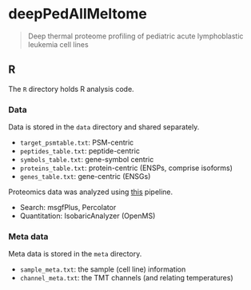 # deepPedAllMeltome
> Deep thermal proteome profiling of pediatric acute lymphoblastic leukemia cell lines

## R
The `R` directory holds R analysis code.

### Data
Data is stored in the `data` directory and shared separately.

- `target_psmtable.txt`: PSM-centric
- `peptides_table.txt`: peptide-centric
- `symbols_table.txt`: gene-symbol centric
- `proteins_table.txt`: protein-centric (ENSPs, comprise isoforms)
- `genes_table.txt`: gene-centric (ENSGs)

Proteomics data was analyzed using [this](https://github.com/lehtiolab/ddamsproteomics) pipeline.
- Search: msgfPlus, Percolator
- Quantitation: IsobaricAnalyzer (OpenMS)

### Meta data
Meta data is stored in the `meta` directory.

- `sample_meta.txt`: the sample (cell line) information
- `channel_meta.txt`: the TMT channels (and relating temperatures)

